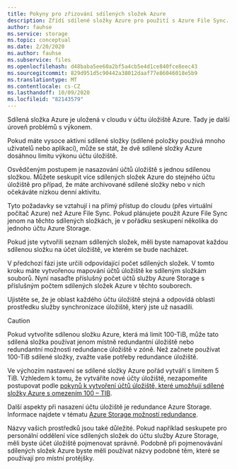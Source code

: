 ```yaml
---
title: Pokyny pro zřizování sdílených složek Azure
description: Zřídí sdílené složky Azure pro použití s Azure File Sync. Společný textový blok sdílený v rámci migračních dokumentů.
author: fauhse
ms.service: storage
ms.topic: conceptual
ms.date: 2/20/2020
ms.author: fauhse
ms.subservice: files
ms.openlocfilehash: d48baba5ee60a2bf5a4cb5e4d1ce840fce8eec43
ms.sourcegitcommit: 829d951d5c90442a38012daaf77e86046018e5b9
ms.translationtype: MT
ms.contentlocale: cs-CZ
ms.lasthandoff: 10/09/2020
ms.locfileid: "82143579"
---
```

Sdílená složka Azure je uložená v cloudu v účtu úložiště Azure.
Tady je další úroveň problémů s výkonem.

Pokud máte vysoce aktivní sdílené složky (sdílené položky používá mnoho uživatelů nebo aplikací), může se stát, že dvě sdílené složky Azure dosáhnou limitu výkonu účtu úložiště.

Osvědčeným postupem je nasazování účtů úložiště s jednou sdílenou složkou.
Můžete seskupit více sdílených složek Azure do stejného účtu úložiště pro případ, že máte archivované sdílené složky nebo v nich očekáváte nízkou denní aktivitu.

Tyto požadavky se vztahují i na přímý přístup do cloudu (přes virtuální počítač Azure) než Azure File Sync. Pokud plánujete použít Azure File Sync jenom na těchto sdílených složkách, je v pořádku seskupení několika do jednoho účtu Azure Storage.

Pokud jste vytvořili seznam sdílených složek, měli byste namapovat každou sdílenou složku na účet úložiště, ve kterém se bude nacházet.

V předchozí fázi jste určili odpovídající počet sdílených složek. V tomto kroku máte vytvořenou mapování účtů úložiště ke sdíleným složkám souborů. Nyní nasaďte příslušný počet účtů služby Azure Storage s příslušným počtem sdílených složek Azure v těchto souborech.

Ujistěte se, že je oblast každého účtu úložiště stejná a odpovídá oblasti prostředku služby synchronizace úložiště, který jste už nasadili.

> [!CAUTION]
> Pokud vytvoříte sdílenou složku Azure, která má limit 100-TiB, může tato sdílená složka používat jenom místně redundantní úložiště nebo redundantní možnosti redundance úložiště v zóně. Než začnete používat 100-TiB sdílené složky, zvažte vaše potřeby redundance úložiště.

Ve výchozím nastavení se sdílené složky Azure pořád vytváří s limitem 5 TiB. Vzhledem k tomu, že vytváříte nové účty úložiště, nezapomeňte postupovat podle [pokynů k vytvoření účtů úložiště, které umožňují sdílené složky Azure s omezením 100 – TIB](../articles/storage/files/storage-files-how-to-create-large-file-share.md).

Další aspekty při nasazení účtu úložiště je redundance Azure Storage. Informace najdete v tématu [Azure Storage možností redundance](../articles/storage/common/storage-redundancy.md).

Názvy vašich prostředků jsou také důležité. Pokud například seskupete pro personální oddělení více sdílených složek do účtu služby Azure Storage, měli byste účet úložiště pojmenovat správně. Podobně při pojmenovávání sdílených složek Azure byste měli používat názvy podobné těm, které se používají pro místní protějšky.